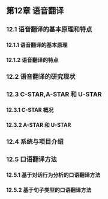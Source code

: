 ## 第12章 语音翻译

### 12.1 语音翻译的基本原理和特点
#### 12.1.1 语音翻译的基本原理
#### 12.1.2 语音翻译的特点
### 12.2 语音翻译的研究现状
### 12.3 C-STAR,A-STAR 和 U-STAR
#### 12.3.1 C-STAR 概况
#### 12.3.2 A-STAR 和 U-STAR
### 12.4 系统与项目介绍
### 12.5 口语翻译方法
#### 12.5.1 基于对话行为分析的口语翻译方法
#### 12.5.2 基于句子类型的口语翻译方法
